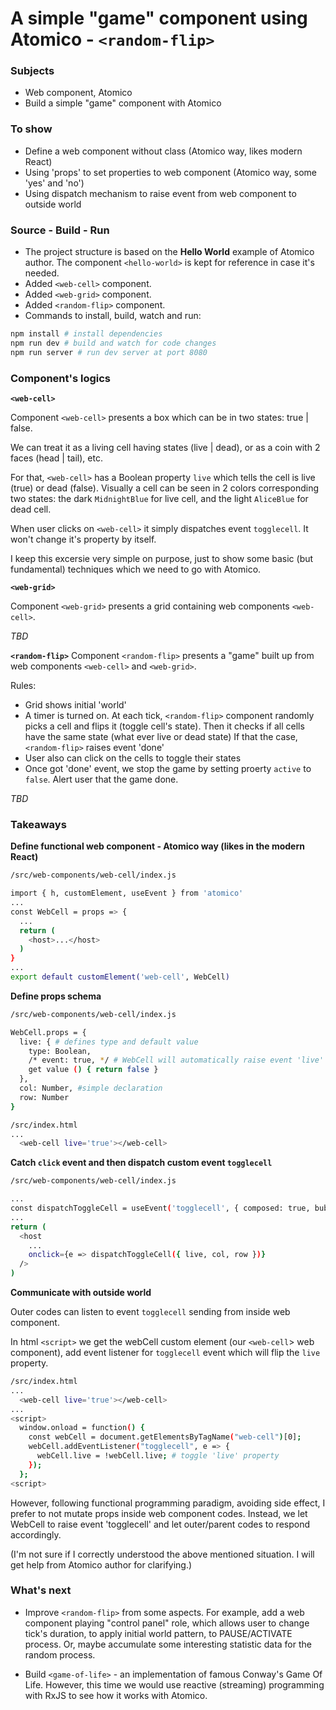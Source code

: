 # A simple "game" component using Atomico - `<random-flip>`

### Subjects

- Web component, Atomico
- Build a simple "game" component with Atomico

### To show
- Define a web component without class (Atomico way, likes modern React)
- Using 'props' to set properties to web component (Atomico way, some 'yes' and 'no')
- Using dispatch mechanism to raise event from web component to outside world

### Source - Build - Run

- The project structure is based on the **Hello World** example of Atomico author. The component `<hello-world>` is kept for reference in case it's needed.
- Added `<web-cell>` component.
- Added `<web-grid>` component.
- Added `<random-flip>` component.
- Commands to install, build, watch and run:

```bash
npm install # install dependencies
npm run dev # build and watch for code changes
npm run server # run dev server at port 8080
```

### Component's logics
**`<web-cell>`**

Component `<web-cell>` presents a box which can be in two states: true | false.

We can treat it as a living cell having states (live | dead), or as a coin with 2 faces (head | tail), etc. 

For that, `<web-cell>` has a Boolean property `live` which tells the cell is live (true) or dead (false). Visually a cell can be seen in 2 colors corresponding two states: the dark `MidnightBlue` for live cell, and the light `AliceBlue` for dead cell.

When user clicks on `<web-cell>` it simply dispatches event `togglecell`. It won't change it's property by itself.

I keep this excersie very simple on purpose, just to show some basic (but fundamental) techniques which we need to go with Atomico.

**`<web-grid>`**

Component `<web-grid>` presents a grid containing web components `<web-cell>`.

*TBD*

**`<random-flip>`**
Component `<random-flip>` presents a "game" built up from web components `<web-cell>` and `<web-grid>`.

Rules:
- Grid shows initial 'world'
- A timer is turned on. At each tick, `<random-flip>` component randomly picks a cell and flips it (toggle cell's state).
Then it checks if all cells have the same state (what ever live or dead state)
  If that the case, `<random-flip>` raises event 'done'
- User also can click on the cells to toggle their states
- Once got 'done' event, we stop the game by setting proerty `active` to `false`.
  Alert user that the game done.


*TBD*

### Takeaways
**Define functional web component - Atomico way (likes in the modern React)**

```bash
/src/web-components/web-cell/index.js

import { h, customElement, useEvent } from 'atomico'
...
const WebCell = props => {
  ...
  return (
    <host>...</host>
  )
}
...
export default customElement('web-cell', WebCell)
```

**Define props schema**

```bash
/src/web-components/web-cell/index.js

WebCell.props = {
  live: { # defines type and default value
    type: Boolean,
    /* event: true, */ # WebCell will automatically raise event 'live' whenever the value live is changed. This feature was not used in this exercise.
    get value () { return false }
  },
  col: Number, #simple declaration
  row: Number
}

/src/index.html
...
  <web-cell live='true'></web-cell>
```

**Catch `click` event and then dispatch custom event `togglecell`**

```bash
/src/web-components/web-cell/index.js

...
const dispatchToggleCell = useEvent('togglecell', { composed: true, bubbles: true})
...
return (
  <host
    ...
    onclick={e => dispatchToggleCell({ live, col, row })}
  />
)
```

**Communicate with outside world**

Outer codes can listen to event `togglecell` sending from inside web component.

In html `<script>` we get the webCell custom element (our `<web-cell`> web component), add event listener for `togglecell` event which will flip the `live` property.

```bash
/src/index.html
...
  <web-cell live='true'></web-cell>
...
<script>
  window.onload = function() {
    const webCell = document.getElementsByTagName("web-cell")[0];
    webCell.addEventListener("togglecell", e => {
      webCell.live = !webCell.live; # toggle 'live' property
    });
  };
<script>
```

However, following functional programming paradigm, avoiding side effect, I prefer to not mutate props inside web component codes. Instead, we let WebCell to raise event 'togglecell' and let outer/parent codes to respond accordingly.

(I'm not sure if I correctly understood the above mentioned situation. I will get help from Atomico author for clarifying.)

### What's next
- Improve `<random-flip>` from some aspects.  For example, add a web component playing "control panel" role, which allows user to change tick's duration, to apply initial world pattern, to PAUSE/ACTIVATE process. Or, maybe accumulate some interesting statistic data for the random process.

- Build `<game-of-life>` - an implementation of famous Conway's Game Of Life. However, this time we would use reactive (streaming) programming with RxJS to see how it works with Atomico.
